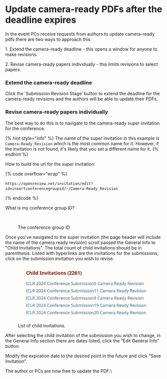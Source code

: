 # Update camera-ready PDFs after the deadline expires

In the event PCs receive requests from authors to update camera-ready pdfs there are two ways to approach this.

1\. Extend the camera-ready deadline - this opens a window for anyone to make revisions.

2\. Revise camera-ready papers individually - this limits revisions to select papers.

### **Extend the camera-ready deadline**

Click the ‘Submission Revision Stage’ button to extend the deadline for the camera-ready revisions and the authors will be able to update their PDFs.

### **Revise camera-ready papers individually**

The best way to do this is to navigate to the camera-ready super invitation for the conference.

{% hint style="info" %}
The name of the super invitation in this example is `Camera-Ready_Revision` which is the most common name for it. However, if the invitation is not found, it's likely that you set a different name for it.
{% endhint %}

How to build the url for the super invitation:

{% code overflow="wrap" %}
```
https://openreview.net/invitation/edit?id=insertconferencegroupid/-/Camera-Ready_Revision
```
{% endcode %}

What is my conference group ID?

<figure><img src="../../.gitbook/assets/Screen Shot 2022-12-01 at 3.09.46 PM (1).png" alt=""><figcaption><p>The conference group ID</p></figcaption></figure>

Once you've navigated to the super invitation (the page header will include the name of the camera ready revision) scroll passed the General Info to "Child Invitations". The total count of child invitations should be in parenthesis. Listed with hyperlinks are the invitations for the submissions, click on the submission invitation you wish to revise.

<figure><img src="../../.gitbook/assets/Screen Shot 2024-06-28 at 4.24.40 PM.png" alt=""><figcaption><p>List of child invitations.</p></figcaption></figure>

After selecting the child invitation of the submission you wish to change, in the General Info section there are dates listed, click the “Edit General Info” button.

Modify the expiration date to the desired point in the future and click “Save Invitation”.

The author or PCs are now free to update the PDF.\
